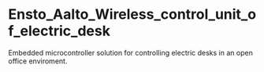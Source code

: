 # Ensto_Aalto_Wireless_control_unit_of_electric_desk
Embedded microcontroller solution for controlling electric desks in an open office enviroment.
